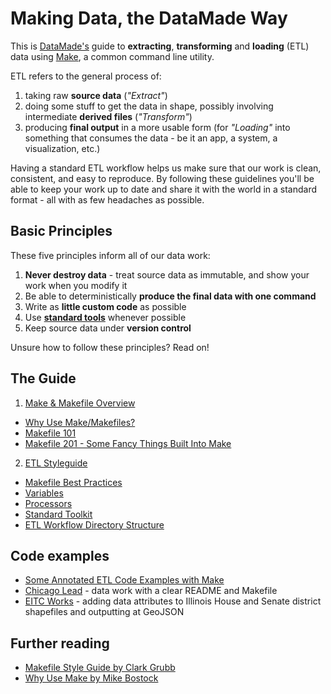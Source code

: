 # Making Data, the DataMade Way

This is [DataMade's](http://datamade.us) guide to **extracting**, **transforming** and **loading** (ETL) data using [Make](http://en.wikipedia.org/wiki/Make_%28software%29), a common command line utility.

ETL refers to the general process of:

1. taking raw **source data** (*"Extract"*)
2. doing some stuff to get the data in shape, possibly involving intermediate **derived files** (*"Transform"*)
3. producing **final output** in a more usable form (for *"Loading"* into something that consumes the data - be it an app, a system, a visualization, etc.)

Having a standard ETL workflow helps us make sure that our work is clean, consistent, and easy to reproduce. By following these guidelines you'll be able to keep your work up to date and share it with the world in a standard format - all with as few headaches as possible.

## Basic Principles

These five principles inform all of our data work:

1. **Never destroy data** - treat source data as immutable, and show your work when you modify it
2. Be able to deterministically **produce the final data with one command**
3. Write as **little custom code** as possible
4. Use **[standard tools](https://github.com/datamade/data-making-guidelines/blob/master/styleguide.md#4-standard-toolkit)** whenever possible
5. Keep source data under **version control**

Unsure how to follow these principles? Read on!

## The Guide

1. [Make & Makefile Overview](https://github.com/datamade/data-making-guidelines/blob/master/make.md)
  * [Why Use Make/Makefiles?](https://github.com/datamade/data-making-guidelines/blob/master/make.md#1-why-use-makemakefiles)
  * [Makefile 101](https://github.com/datamade/data-making-guidelines/blob/master/make.md#2-makefile-101)
  * [Makefile 201 - Some Fancy Things Built Into Make](https://github.com/datamade/data-making-guidelines/blob/master/make.md#3-makefile-201---some-fancy-things-built-into-make)
2. [ETL Styleguide](https://github.com/datamade/data-making-guidelines/blob/master/styleguide.md)
  * [Makefile Best Practices](https://github.com/datamade/data-making-guidelines/blob/master/styleguide.md#1-makefile-best-practices)
  * [Variables](https://github.com/datamade/data-making-guidelines/blob/master/styleguide.md#2-variables)
  * [Processors](https://github.com/datamade/data-making-guidelines/blob/master/styleguide.md#3-processors)
  * [Standard Toolkit](https://github.com/datamade/data-making-guidelines/blob/master/styleguide.md#4-standard-toolkit)
  * [ETL Workflow Directory Structure](https://github.com/datamade/data-making-guidelines/blob/master/styleguide.md#5-etl-workflow-directory-structure)

## Code examples
- [Some Annotated ETL Code Examples with Make](http://datamade.github.io/data-making-guidelines/)
- [Chicago Lead](https://github.com/City-Bureau/chicago-lead) - data work with a clear README and Makefile
- [EITC Works](https://github.com/datamade/eitc-map/tree/master/data) - adding data attributes to Illinois House and Senate district shapefiles and outputting at GeoJSON

## Further reading
- [Makefile Style Guide by Clark Grubb](http://clarkgrubb.com/makefile-style-guide#data-workflows)
- [Why Use Make by Mike Bostock](http://bost.ocks.org/mike/make/)
